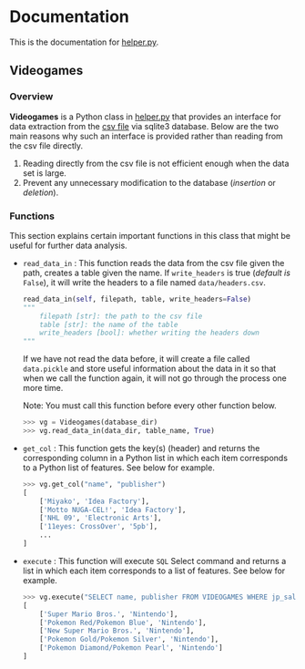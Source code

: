 # Documentation

This is the documentation for [helper.py](../helper.py).

## Videogames

### Overview

**Videogames** is a Python class in [helper.py](../helper.py) that provides an interface for data extraction from the [csv file](../../data/videogames.csv) via sqlite3 database. Below are the two main reasons why such an interface is provided rather than reading from the csv file directly.

1. Reading directly from the csv file is not efficient enough when the data set is large.
2. Prevent any unnecessary modification to the database (*insertion* or *deletion*).

### Functions

This section explains certain important functions in this class that might be useful for further data analysis.

* `read_data_in` : This function reads the data from the csv file given the path, creates a table given the name. If `write_headers` is true (*default is* `False`), it will write the headers to a file named `data/headers.csv`.

    ```Python
    read_data_in(self, filepath, table, write_headers=False)
    """
        filepath [str]: the path to the csv file
        table [str]: the name of the table
        write_headers [bool]: whether writing the headers down
    """
    ```

    If we have not read the data before, it will create a file called `data.pickle` and store useful information about the data in it so that when we call the function again, it will not go through the process one more time.

    Note: You must call this function before every other function below.

    ```Python
    >>> vg = Videogames(database_dir)
    >>> vg.read_data_in(data_dir, table_name, True)
    ```

* `get_col` : This function gets the key(s) (header) and returns the corresponding column in a Python list in which each item corresponds to a Python list of features. See below for example.

    ```Python
    >>> vg.get_col("name", "publisher")
    [
        ['Miyako', 'Idea Factory'],
        ['Motto NUGA-CEL!', 'Idea Factory'],
        ['NHL 09', 'Electronic Arts'],
        ['11eyes: CrossOver', '5pb'],
        ...
    ]
    ```

* `execute` : This function will execute `SQL` Select command and returns a list in which each item corresponds to a list of features. See below for example.

    ```Python
    >>> vg.execute("SELECT name, publisher FROM VIDEOGAMES WHERE jp_sales > 6;")
    [
        ['Super Mario Bros.', 'Nintendo'],
        ['Pokemon Red/Pokemon Blue', 'Nintendo'],
        ['New Super Mario Bros.', 'Nintendo'],
        ['Pokemon Gold/Pokemon Silver', 'Nintendo'],
        ['Pokemon Diamond/Pokemon Pearl', 'Nintendo']
    ]
    ```
